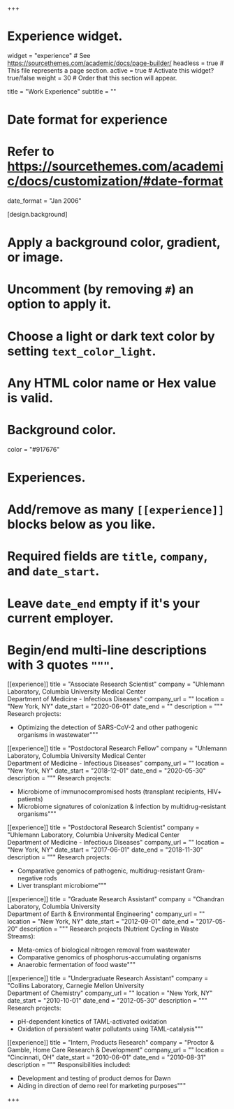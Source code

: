 +++
# Experience widget.
widget = "experience"  # See https://sourcethemes.com/academic/docs/page-builder/
headless = true  # This file represents a page section.
active = true  # Activate this widget? true/false
weight = 30  # Order that this section will appear.

title = "Work Experience"
subtitle = ""

# Date format for experience
#   Refer to https://sourcethemes.com/academic/docs/customization/#date-format
date_format = "Jan 2006"

[design.background]
  # Apply a background color, gradient, or image.
  #   Uncomment (by removing `#`) an option to apply it.
  #   Choose a light or dark text color by setting `text_color_light`.
  #   Any HTML color name or Hex value is valid.
  
  # Background color.
  color = "#917676"
  
# Experiences.
#   Add/remove as many `[[experience]]` blocks below as you like.
#   Required fields are `title`, `company`, and `date_start`.
#   Leave `date_end` empty if it's your current employer.
#   Begin/end multi-line descriptions with 3 quotes `"""`.
[[experience]]
  title = "Associate Research Scientist"
  company = "Uhlemann Laboratory, Columbia University Medical Center<br>Department of Medicine - Infectious Diseases"
  company_url = ""
  location = "New York, NY"
  date_start = "2020-06-01"
  date_end = ""
  description = """
  Research projects:  
  
  * Optimizing the detection of SARS-CoV-2 and other pathogenic organisms in wastewater"""
  
[[experience]]
  title = "Postdoctoral Research Fellow"
  company = "Uhlemann Laboratory, Columbia University Medical Center<br>Department of Medicine - Infectious Diseases"
  company_url = ""
  location = "New York, NY"
  date_start = "2018-12-01"
  date_end = "2020-05-30"
  description = """
  Research projects:  
  
  * Microbiome of immunocompromised hosts (transplant recipients, HIV+ patients)  
  * Microbiome signatures of colonization & infection by multidrug-resistant organisms"""
  
[[experience]]
  title = "Postdoctoral Research Scientist"
  company = "Uhlemann Laboratory, Columbia University Medical Center<br>Department of Medicine - Infectious Diseases"
  company_url = ""
  location = "New York, NY"
  date_start = "2017-06-01"
  date_end = "2018-11-30"
  description = """
  Research projects:  
  
  * Comparative genomics of pathogenic, multidrug-resistant Gram-negative rods  
  * Liver transplant microbiome"""

[[experience]]
  title = "Graduate Research Assistant"
  company = "Chandran Laboratory, Columbia University<br>Department of Earth & Environmental Engineering"
  company_url = ""
  location = "New York, NY"
  date_start = "2012-09-01"
  date_end = "2017-05-20"
  description = """
  Research projects (Nutrient Cycling in Waste Streams):  
  
  * Meta-omics of biological nitrogen removal from wastewater  
  * Comparative genomics of phosphorus-accumulating organisms  
  * Anaerobic fermentation of food waste"""
  
[[experience]]
  title = "Undergraduate Research Assistant"
  company = "Collins Laboratory, Carnegie Mellon University<br>Department of Chemistry"
  company_url = ""
  location = "New York, NY"
  date_start = "2010-10-01"
  date_end = "2012-05-30"
  description = """
  Research projects:  
  
  * pH-dependent kinetics of TAML-activated oxidation  
  * Oxidation of persistent water pollutants using TAML-catalysis"""

[[experience]]
  title = "Intern, Products Research"
  company = "Proctor & Gamble, Home Care Research & Development"
  company_url = ""
  location = "Cincinnati, OH"
  date_start = "2010-06-01"
  date_end = "2010-08-31"
  description = """
  Responsibilities included:  
  
  * Development and testing of product demos for Dawn  
  * Aiding in direction of demo reel for marketing purposes"""
  
+++
